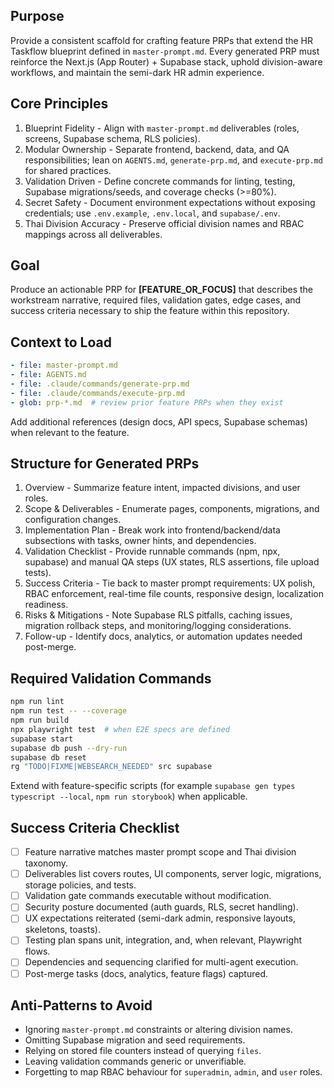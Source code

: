 ﻿---
name: "HR Taskflow PRP Base"
description: "Base prompt for generating project requirement plans within the HR Taskflow repository"
---

## Purpose

Provide a consistent scaffold for crafting feature PRPs that extend the HR Taskflow blueprint defined in `master-prompt.md`. Every generated PRP must reinforce the Next.js (App Router) + Supabase stack, uphold division-aware workflows, and maintain the semi-dark HR admin experience.

## Core Principles

1. Blueprint Fidelity - Align with `master-prompt.md` deliverables (roles, screens, Supabase schema, RLS policies).
2. Modular Ownership - Separate frontend, backend, data, and QA responsibilities; lean on `AGENTS.md`, `generate-prp.md`, and `execute-prp.md` for shared practices.
3. Validation Driven - Define concrete commands for linting, testing, Supabase migrations/seeds, and coverage checks (>=80%).
4. Secret Safety - Document environment expectations without exposing credentials; use `.env.example`, `.env.local`, and `supabase/.env`.
5. Thai Division Accuracy - Preserve official division names and RBAC mappings across all deliverables.

## Goal

Produce an actionable PRP for **[FEATURE_OR_FOCUS]** that describes the workstream narrative, required files, validation gates, edge cases, and success criteria necessary to ship the feature within this repository.

## Context to Load

```yaml
- file: master-prompt.md
- file: AGENTS.md
- file: .claude/commands/generate-prp.md
- file: .claude/commands/execute-prp.md
- glob: prp-*.md  # review prior feature PRPs when they exist
```
Add additional references (design docs, API specs, Supabase schemas) when relevant to the feature.

## Structure for Generated PRPs

1. Overview - Summarize feature intent, impacted divisions, and user roles.
2. Scope & Deliverables - Enumerate pages, components, migrations, and configuration changes.
3. Implementation Plan - Break work into frontend/backend/data subsections with tasks, owner hints, and dependencies.
4. Validation Checklist - Provide runnable commands (npm, npx, supabase) and manual QA steps (UX states, RLS assertions, file upload tests).
5. Success Criteria - Tie back to master prompt requirements: UX polish, RBAC enforcement, real-time file counts, responsive design, localization readiness.
6. Risks & Mitigations - Note Supabase RLS pitfalls, caching issues, migration rollback steps, and monitoring/logging considerations.
7. Follow-up - Identify docs, analytics, or automation updates needed post-merge.

## Required Validation Commands

```bash
npm run lint
npm run test -- --coverage
npm run build
npx playwright test  # when E2E specs are defined
supabase start
supabase db push --dry-run
supabase db reset
rg "TODO|FIXME|WEBSEARCH_NEEDED" src supabase
```
Extend with feature-specific scripts (for example `supabase gen types typescript --local`, `npm run storybook`) when applicable.

## Success Criteria Checklist

- [ ] Feature narrative matches master prompt scope and Thai division taxonomy.
- [ ] Deliverables list covers routes, UI components, server logic, migrations, storage policies, and tests.
- [ ] Validation gate commands executable without modification.
- [ ] Security posture documented (auth guards, RLS, secret handling).
- [ ] UX expectations reiterated (semi-dark admin, responsive layouts, skeletons, toasts).
- [ ] Testing plan spans unit, integration, and, when relevant, Playwright flows.
- [ ] Dependencies and sequencing clarified for multi-agent execution.
- [ ] Post-merge tasks (docs, analytics, feature flags) captured.

## Anti-Patterns to Avoid

- Ignoring `master-prompt.md` constraints or altering division names.
- Omitting Supabase migration and seed requirements.
- Relying on stored file counters instead of querying `files`.
- Leaving validation commands generic or unverifiable.
- Forgetting to map RBAC behaviour for `superadmin`, `admin`, and `user` roles.
